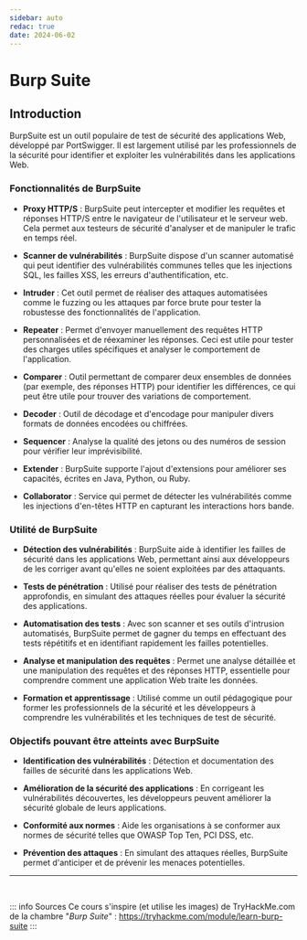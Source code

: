 ```yaml
---
sidebar: auto
redac: true
date: 2024-06-02
---
```

# Burp Suite 

## Introduction

BurpSuite est un outil populaire de test de sécurité des applications Web, développé par PortSwigger. Il est largement utilisé par les professionnels de la sécurité pour identifier et exploiter les vulnérabilités dans les applications Web. 

### Fonctionnalités de BurpSuite

* **Proxy HTTP/S** : BurpSuite peut intercepter et modifier les requêtes et réponses HTTP/S entre le navigateur de l'utilisateur et le serveur web. Cela permet aux testeurs de sécurité d'analyser et de manipuler le trafic en temps réel.

* **Scanner de vulnérabilités** : BurpSuite dispose d'un scanner automatisé qui peut identifier des vulnérabilités communes telles que les injections SQL, les failles XSS, les erreurs d'authentification, etc.

* **Intruder** : Cet outil permet de réaliser des attaques automatisées comme le fuzzing ou les attaques par force brute pour tester la robustesse des fonctionnalités de l'application.

* **Repeater** : Permet d'envoyer manuellement des requêtes HTTP personnalisées et de réexaminer les réponses. Ceci est utile pour tester des charges utiles spécifiques et analyser le comportement de l'application.

* **Comparer** : Outil permettant de comparer deux ensembles de données (par exemple, des réponses HTTP) pour identifier les différences, ce qui peut être utile pour trouver des variations de comportement.

* **Decoder** : Outil de décodage et d'encodage pour manipuler divers formats de données encodées ou chiffrées.

* **Sequencer** : Analyse la qualité des jetons ou des numéros de session pour vérifier leur imprévisibilité.

* **Extender** : BurpSuite supporte l'ajout d'extensions pour améliorer ses capacités, écrites en Java, Python, ou Ruby.

* **Collaborator** : Service qui permet de détecter les vulnérabilités comme les injections d'en-têtes HTTP en capturant les interactions hors bande.

### Utilité de BurpSuite

* **Détection des vulnérabilités** : BurpSuite aide à identifier les failles de sécurité dans les applications Web, permettant ainsi aux développeurs de les corriger avant qu'elles ne soient exploitées par des attaquants.

* **Tests de pénétration** : Utilisé pour réaliser des tests de pénétration approfondis, en simulant des attaques réelles pour évaluer la sécurité des applications.
* **Automatisation des tests** : Avec son scanner et ses outils d'intrusion automatisés, BurpSuite permet de gagner du temps en effectuant des tests répétitifs et en identifiant rapidement les failles potentielles.

* **Analyse et manipulation des requêtes** : Permet une analyse détaillée et une manipulation des requêtes et des réponses HTTP, essentielle pour comprendre comment une application Web traite les données.

* **Formation et apprentissage** : Utilisé comme un outil pédagogique pour former les professionnels de la sécurité et les développeurs à comprendre les vulnérabilités et les techniques de test de sécurité.

### Objectifs pouvant être atteints avec BurpSuite

* **Identification des vulnérabilités** : Détection et documentation des failles de sécurité dans les applications Web.

* **Amélioration de la sécurité des applications** : En corrigeant les vulnérabilités découvertes, les développeurs peuvent améliorer la sécurité globale de leurs applications.

* **Conformité aux normes** : Aide les organisations à se conformer aux normes de sécurité telles que OWASP Top Ten, PCI DSS, etc.

* **Prévention des attaques** : En simulant des attaques réelles, BurpSuite permet d'anticiper et de prévenir les menaces potentielles.


<hr>
<br>

::: info Sources
Ce cours s'inspire (et utilise les images) de TryHackMe.com de la chambre "*Burp Suite*" :
https://tryhackme.com/module/learn-burp-suite
:::